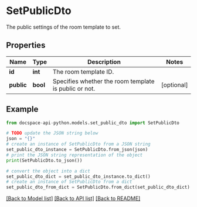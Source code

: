 # SetPublicDto
The public settings of the room template to set.

## Properties

Name | Type | Description | Notes
------------ | ------------- | ------------- | -------------
**id** | **int** | The room template ID. | 
**public** | **bool** | Specifies whether the room template is public or not. | [optional] 

## Example

```python
from docspace-api-python.models.set_public_dto import SetPublicDto

# TODO update the JSON string below
json = "{}"
# create an instance of SetPublicDto from a JSON string
set_public_dto_instance = SetPublicDto.from_json(json)
# print the JSON string representation of the object
print(SetPublicDto.to_json())

# convert the object into a dict
set_public_dto_dict = set_public_dto_instance.to_dict()
# create an instance of SetPublicDto from a dict
set_public_dto_from_dict = SetPublicDto.from_dict(set_public_dto_dict)
```
[[Back to Model list]](../README.md#documentation-for-models) [[Back to API list]](../README.md#documentation-for-api-endpoints) [[Back to README]](../README.md)



